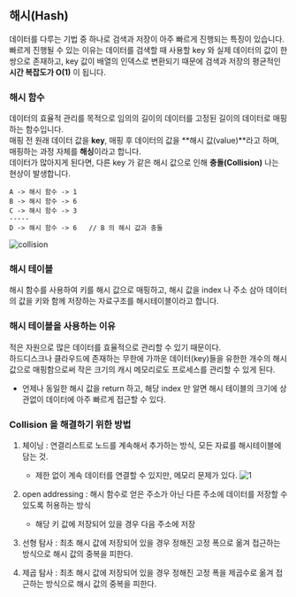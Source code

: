 ## 해시(Hash)
데이터를 다루는 기법 중 하나로 검색과 저장이 아주 빠르게 진행되는 특징이 있습니다. 빠르게 진행될 수 있는 이유는
데이터를 검색할 때 사용할 key 와 실제 데이터의 값이 한 쌍으로 존재하고, key 값이 배열의 인덱스로 변환되기 때문에 검색과 
저장의 평균적인 **시간 복잡도가 O(1)** 이 됩니다.   

### 해시 함수
데이터의 효율적 관리를 목적으로 임의의 길이의 데이터를 고정된 길이의 데이터로 매핑하는 함수입니다.   
매핑 전 원래 데이터 값을 **key**, 매핑 후 데이터의 값을 **해시 값(value)**라고 하며,
매핑하는 과정 자체를 **해싱**이라고 합니다.   
데이터가 많아지게 된다면, 다른 key 가 같은 해시 값으로 인해 **충돌(Collision)** 나는 현상이 발생합니다.
```
A -> 해시 함수 -> 1
B -> 해시 함수 -> 6
C -> 해시 함수 -> 3
-----
D -> 해시 함수 -> 6   // B 의 해시 값과 충돌
```
![collision](https://user-images.githubusercontent.com/63203480/134488338-9b9b49cd-2559-4078-a3a3-00dc94540f4c.png)

### 해시 테이블
해시 함수를 사용하여 키를 해시 값으로 매핑하고, 해시 값을 index 나 주소 삼아 데이터의 값을 
키와 함께 저장하는 자료구조를 해시테이블이라고 합니다.

### 해시 테이블을 사용하는 이유
적은 자원으로 많은 데이터를 효율적으로 관리할 수 있기 때문이다.  
하드디스크나 클라우드에 존재하는 무한에 가까운 데이터(key)들을 유한한 개수의 해시 값으로 매핑함으로써 
작은 크기의 캐시 메모리로도 프로세스를 관리할 수 있게 된다.   
- 언제나 동일한 해시 값을 return 하고, 해당 index 만 알면 
해시 테이블의 크기에 상관없이 데이터에 아주 빠르게 접근할 수 있다.
  
### Collision 을 해결하기 위한 방법
1. 체이닝 : 연결리스트로 노드를 계속해서 추가하는 방식, 모든 자료를 해시테이블에 담는 것.
    - 제한 없이 계속 데이터를 연결할 수 있지만, 메모리 문제가 있다.
      ![1](https://user-images.githubusercontent.com/63203480/134490458-c4403dfc-9a08-477f-a3da-f6173b2bfba7.png)
2. open addressing : 해시 함수로 얻은 주소가 아닌 다른 주소에 데이터를 저장할 수 있도록 허용하는 방식
    - 해당 키 값에 저장되어 있을 경우 다음 주소에 저장
    
3. 선형 탐사 : 최초 해시 값에 저장되어 있을 경우 정해진 고정 폭으로 옮겨 접근하는 방식으로 해시 값의 중복을 피한다.
4. 제곱 탐사 : 최초 해시 값에 저장되어 있을 경우 정해진 고정 폭을 제곱수로 옮겨 접근하는 방식으로 해시 값의 중복을 피한다.
